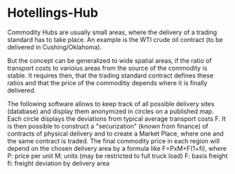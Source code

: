 # Hotellings-Hub
Commodity Hubs are usually small areas, where the delivery of a trading standard has to take place. An example is the WTI crude oil contract (to be delivered in Cushing/Oklahoma).

But the concept can be generalized to wide spatial areas, if the ratio of transport costs to varioius areas from the source of the commodity is stable. It requires then, that the trading standard contract defines
these ratios and that the price of the commoditiy depends where it is finally delivered.

The following software allows to keep track of all possible delivery sites (database) and display them anonymized in circles on a published map.
Each circle displays the deviations from typical average transport costs F. 
It is then possible to construct a "securization" (known from finance) of contracts of physical delivery and to create a Market Place, where one and the same contract is traded. The final commodity price in each region will depend on the 
chosen delivery area by a formula like F=PxM+F(1+fi), where
P: price per unit
M: units (may be restricted to full truck load)
F: basis freight
fi: freight deviation by delivery area
